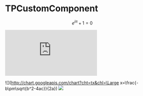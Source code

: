 # TPCustomComponent
```math
e^{i\pi} + 1 = 0
```
![](http://latex.codecogs.com/png.latex?e%5E%7Bi%5Cpi%20%7D&plus;1%3D0)


![](http://chart.googleapis.com/chart?cht=tx&chl=\Large x=\frac{-b\pm\sqrt{b^2-4ac}}{2a})
![](http://chart.googleapis.com/chart?cht=tx&chl=\Large%20y=\frac{-b\pm\sqrt{b^2-4ac}}{2a})

